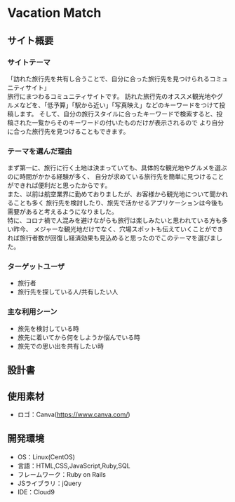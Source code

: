 # Vacation Match

## サイト概要
### サイトテーマ
「訪れた旅行先を共有し合うことで、自分に合った旅行先を見つけられるコミュニティサイト」<br>
旅行にまつわるコミュニティサイトです。
訪れた旅行先のオススメ観光地やグルメなどを、「低予算」「駅から近い」「写真映え」などのキーワードをつけて投稿します。
そして、自分の旅行スタイルに合ったキーワードで検索すると、投稿された一覧からそのキーワードの付いたものだけが表示されるので
より自分に合った旅行先を見つけることもできます。

### テーマを選んだ理由
まず第一に、旅行に行く土地は決まっていても、具体的な観光地やグルメを選ぶのに時間がかかる経験が多く、
自分が求めている旅行先を簡単に見つけることができれば便利だと思ったからです。<br>
また、以前は航空業界に勤めておりましたが、お客様から観光地について聞かれることも多く
旅行先を検討したり、旅先で活かせるアプリケーションは今後も需要があると考えるようになりました。<br>
特に、コロナ禍で人混みを避けながらも旅行は楽しみたいと思われている方も多い昨今、
メジャーな観光地だけでなく、穴場スポットも伝えていくことができれば旅行者数が回復し経済効果も見込めると思ったのでこのテーマを選びました。<br>

### ターゲットユーザ
- 旅行者
- 旅行先を探している人/共有したい人

### 主な利用シーン
- 旅先を検討している時
- 旅先に着いてから何をしようか悩んでいる時
- 旅先での思い出を共有したい時

## 設計書

## 使用素材
- ロゴ：Canva(https://www.canva.com/)

## 開発環境
- OS：Linux(CentOS)
- 言語：HTML,CSS,JavaScript,Ruby,SQL
- フレームワーク：Ruby on Rails
- JSライブラリ：jQuery
- IDE：Cloud9